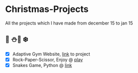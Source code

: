 # Christmas-Projects 
All the projects which I have made from december 15 to jan 15
## :christmas_tree: :snowman::santa: :snowflake:

- [x] Adaptive Gym Website, [link](https://github.com/Ujjval-Patel/30-Days/tree/master/Web/Adaptive_Website) to project
- [x] Rock-Paper-Scissor, Enjoy @ [play](https://codepen.io/Ujjval/pen/YdpQoj)
- [x] Snakes Game, Python @ [link](https://github.com/Ujjval-Patel/Christmas-Projects/tree/master/Python-Snakes-Game)
